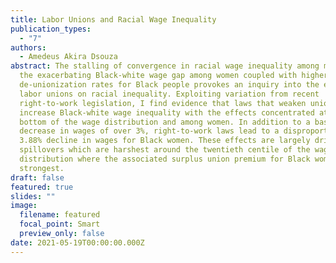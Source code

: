 ```yaml
---
title: Labor Unions and Racial Wage Inequality
publication_types:
  - "7"
authors:
  - Amedeus Akira Dsouza
abstract: The stalling of convergence in racial wage inequality among men and
  the exacerbating Black-white wage gap among women coupled with higher
  de-unionization rates for Black people provokes an inquiry into the effects of
  labor unions on racial inequality. Exploiting variation from recent
  right-to-work legislation, I find evidence that laws that weaken unions
  increase Black-white wage inequality with the effects concentrated at the
  bottom of the wage distribution and among women. In addition to a baseline
  decrease in wages of over 3%, right-to-work laws lead to a disproportionate
  3.88% decline in wages for Black women. These effects are largely driven by
  spillovers which are harshest around the twentieth centile of the wage
  distribution where the associated surplus union premium for Black women is the
  strongest.
draft: false
featured: true
slides: ""
image:
  filename: featured
  focal_point: Smart
  preview_only: false
date: 2021-05-19T00:00:00.000Z
---
```

